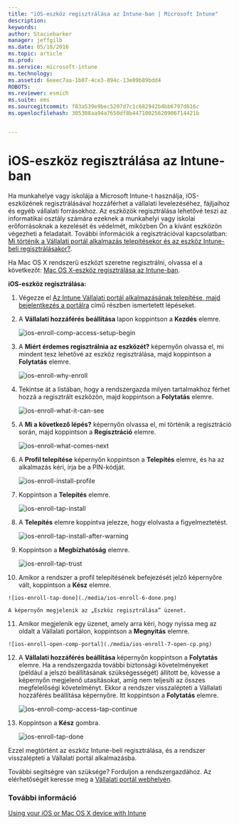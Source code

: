 ```yaml
---
title: "iOS-eszköz regisztrálása az Intune-ban | Microsoft Intune"
description: 
keywords: 
author: Staciebarker
manager: jeffgilb
ms.date: 05/18/2016
ms.topic: article
ms.prod: 
ms.service: microsoft-intune
ms.technology: 
ms.assetid: 6eeec7aa-1b07-4ce3-894c-13e09b89bdd4
ROBOTS: 
ms.reviewer: esmich
ms.suite: ems
ms.sourcegitcommit: f83a539e9bec5207d7c1c682942b4bb6797d616c
ms.openlocfilehash: 305308aa94a7650df8b44710025620906714421b


---
```



# iOS-eszköz regisztrálása az Intune-ban

Ha munkahelye vagy iskolája a Microsoft Intune-t használja, iOS-eszközének regisztrálásával hozzáférhet a vállalati levelezéséhez, fájljaihoz és egyéb vállalati forrásokhoz. Az eszközök regisztrálása lehetővé teszi az informatikai osztály számára ezeknek a munkahelyi vagy iskolai erőforrásoknak a kezelését és védelmét, miközben Ön a kívánt eszközön végezheti a feladatait. További információk a regisztrációval kapcsolatban: [Mi történik a Vállalati portál alkalmazás telepítésekor és az eszköz Intune-beli regisztrálásakor?](what-happens-if-you-install-the-company-portal-app-and-enroll-your-device-in-intune-ios.md).

Ha Mac OS X rendszerű eszközt szeretne regisztrálni, olvassa el a következőt: [Mac OS X-eszköz regisztrálása az Intune-ban](enroll-your-device-in-intune-mac-os-x.md).



**iOS-eszköz regisztrálása:**

1.  Végezze el [Az Intune Vállalati portál alkalmazásának telepítése, majd bejelentkezés a portálra](install-and-sign-in-to-the-intune-company-portal-app-ios.md) című részben ismertetett lépéseket.

2. A **Vállalati hozzáférés beállítása** lapon koppintson a **Kezdés** elemre.

    ![ios-enroll-comp-access-setup-begin](./media/ios-enroll-1a-comp-access-setup.png) 

3. A **Miért érdemes regisztrálnia az eszközét?** képernyőn olvassa el, mi mindent tesz lehetővé az eszköz regisztrálása, majd koppintson a **Folytatás** elemre.

    ![ios-enroll-why-enroll](./media/ios-enroll-1b-why-enroll.png) 

4. Tekintse át a listában, hogy a rendszergazda milyen tartalmakhoz férhet hozzá a regisztrált eszközön, majd koppintson a **Folytatás** elemre.

    ![ios-enroll-what-it-can-see](./media/ios-enroll-1c-we-care-privacy.png) 

5.  A **Mi a következő lépés?** képernyőn olvassa el, mi történik a regisztráció során, majd koppintson a **Regisztráció** elemre.

    ![ios-enroll-what-comes-next](./media/ios-enroll-1d-what-comes-next.png) 

6.  A **Profil telepítése** képernyőn koppintson a **Telepítés** elemre, és ha az alkalmazás kéri, írja be a PIN-kódját.

    ![ios-enroll-install-profile](./media/ios-enroll-2-mgt-profile-install.png) 
  
7.  Koppintson a **Telepítés** elemre.

    ![ios-enroll-tap-install](./media/ios-enroll-3-mgt-profile-install-2.png)    

8.  A **Telepítés** elemre koppintva jelezze, hogy elolvasta a figyelmeztetést.

    ![ios-enroll-tap-install-after-warning](./media/ios-enroll-4-warning.png) 

9.  Koppintson a **Megbízhatóság** elemre.

    ![ios-enroll-tap-trust](./media/ios-enroll-5-trust.png) 

10.  Amikor a rendszer a profil telepítésének befejezését jelző képernyőre vált, koppintson a **Kész** elemre.

    ![ios-enroll-tap-done](./media/ios-enroll-6-done.png) 

    A képernyőn megjelenik az „Eszköz regisztrálása” üzenet.

11.  Amikor megjelenik egy üzenet, amely arra kéri, hogy nyissa meg az oldalt a Vállalati portálon, koppintson a **Megnyitás** elemre.

    ![ios-enroll-open-comp-portal](./media/ios-enroll-7-open-cp.png) 

12. A **Vállalati hozzáférés beállítása** képernyőn koppintson a **Folytatás** elemre. Ha a rendszergazda további biztonsági követelményeket (például a jelszó beállításának szükségességét) állított be, kövesse a képernyőn megjelenő utasításokat, amíg nem teljesíti az összes megfelelőségi követelményt. Ekkor a rendszer visszalépteti a Vállalati hozzáférés beállítása képernyőre. Itt koppintson a **Folytatás** elemre.

    ![ios-enroll-comp-access-tap-continue](./media/ios-enroll-8-comp-access-setup-compliance.png) 

13. Koppintson a **Kész** gombra. 

    ![ios-enroll-tap-done](./media/ios-enroll-9-comp-access-setup-complete.png) 

Ezzel megtörtént az eszköz Intune-beli regisztrálása, és a rendszer visszalépteti a Vállalati portál alkalmazásba.

További segítségre van szüksége? Forduljon a rendszergazdához. Az elérhetőségét keresse meg a [Vállalati portál webhelyén](http://portal.manage.microsoft.com).

### További információ
[Using your iOS or Mac OS X device with Intune](using-your-ios-or-mac-os-x-device-with-intune.md)


<!--HONumber=Jun16_HO4-->



